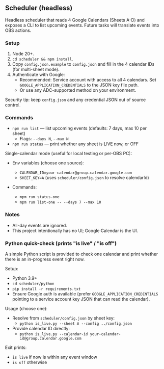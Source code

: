## Scheduler (headless)

Headless scheduler that reads 4 Google Calendars (Sheets A-D) and exposes a CLI to list upcoming events. Future tasks will translate events into OBS actions.

### Setup
1. Node 20+.
2. `cd scheduler && npm install`.
3. Copy `config.json.example` to `config.json` and fill in the 4 calendar IDs (for multi-sheet mode).
4. Authenticate with Google:
   - Recommended: Service account with access to all 4 calendars. Set `GOOGLE_APPLICATION_CREDENTIALS` to the JSON key file path.
   - Or use any ADC-supported method on your environment.

Security tip: keep `config.json` and any credential JSON out of source control.

### Commands
- `npm run list` — list upcoming events (defaults: 7 days, max 10 per sheet)
  - Flags: `--days N`, `--max N`
- `npm run status` — print whether any sheet is LIVE now, or OFF

Single-calendar mode (useful for local testing or per-OBS PC):

- Env variables (choose one source):
  - `CALENDAR_ID=your-calendar@group.calendar.google.com`
  - `SHEET_KEY=A` (uses `scheduler/config.json` to resolve calendarId)

- Commands:
  - `npm run status-one`
  - `npm run list-one -- --days 7 --max 10`

### Notes
- All-day events are ignored.
- This project intentionally has no UI; Google Calendar is the UI.

### Python quick-check (prints "is live" / "is off")
A simple Python script is provided to check one calendar and print whether there is an in-progress event right now.

Setup:
- Python 3.9+
- `cd scheduler/python`
- `pip install -r requirements.txt`
- Ensure Google auth is available (prefer `GOOGLE_APPLICATION_CREDENTIALS` pointing to a service account key JSON that can read the calendar).

Usage (choose one):
- Resolve from `scheduler/config.json` by sheet key:
  - `python is_live.py --sheet A --config ../config.json`
- Provide calendar ID directly:
  - `python is_live.py --calendar-id your-calendar-id@group.calendar.google.com`

Exit prints:
- `is live` if now is within any event window
- `is off` otherwise


